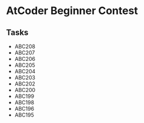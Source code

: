 # AtCoder Beginner Contest

## Tasks

- ABC208
- ABC207
- ABC206
- ABC205
- ABC204
- ABC203
- ABC202
- ABC200
- ABC199
- ABC198
- ABC196
- ABC195
